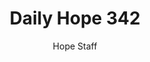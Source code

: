 ---
image: /assets/img/daily-hope-default-artwork.png
title: Daily Hope 342
number: 342
categories:
  - Daily Hope
author: Hope Staff
notes: Daily Hope 342
embed: >-
  <iframe style="border-radius:12px" src="https://open.spotify.com/embed/episode/5thY9ohpVZr1u0lw857W97?utm_source=generator" width="100%" height="152" frameBorder="0" allowfullscreen="" allow="autoplay; clipboard-write; encrypted-media; fullscreen; picture-in-picture" loading="lazy"></iframe>
---